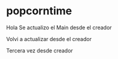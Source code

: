 # popcorntime

Hola Se actualizo el Main desde el creador

Volvi a actualizar desde el creador

Tercera vez desde creador
